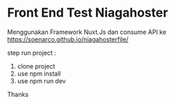 # Front End Test Niagahoster

Menggunakan Framework Nuxt.Js dan consume API ke https://soenarco.github.io/niagahosterfile/

step run project :
1. clone project
2. use npm install
3. use npm run dev

Thanks
